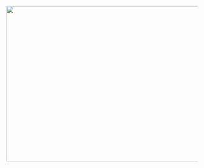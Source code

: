 <p align="center">
<img src="https://static.vakinha.com.br/uploads/vakinha/image/481590/tenor.gif?ims=700x410" width="700" height="410"/>
</p>
<div align="center">
